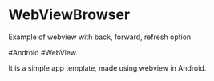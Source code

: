 # WebViewBrowser
Example of webview with back, forward, refresh option

#Android #WebView.

It is a simple app template, made using webview in Android.
